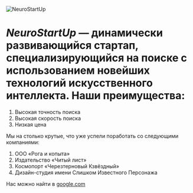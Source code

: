 ![NeuroStartUp](https://github-production-user-asset-6210df.s3.amazonaws.com/152031354/297375097-fd7031fa-5455-4779-b978-31993837cb6c.png?X-Amz-Algorithm=AWS4-HMAC-SHA256&X-Amz-Credential=AKIAVCODYLSA53PQK4ZA%2F20240124%2Fus-east-1%2Fs3%2Faws4_request&X-Amz-Date=20240124T215629Z&X-Amz-Expires=300&X-Amz-Signature=27014fcd72d9dcae6241bc77f2897c5fd208b52397b57680c626f077dfa99563&X-Amz-SignedHeaders=host&actor_id=152620467&key_id=0&repo_id=730166060)

# _NeuroStartUp_ — динамически развивающийся стартап, специализирующийся на поиске с использованием новейших технологий искусственного интеллекта. Наши преимущества:

1. Высокая точность поиска
2. Высокая скорость поиска
3. Низкая цена

 Мы на столько крутые, что уже успели поработать со следующими компаниями:

1. ООО «Рога и копыта»
2. Издательство «Читый лист»
3. Космопорт «Черезтерновый Кзвёздный»
4. Дизайн-студия имени Слишком Известного Персонажа

Нас можно найти в [google.com](https://www.google.com/)

